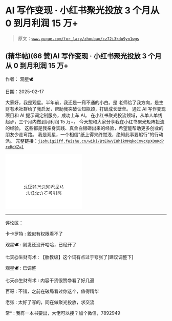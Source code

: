 # AI 写作变现 · 小红书聚光投放 3 个月从 0 到月利润 15 万+

> 原文：[`www.yuque.com/for_lazy/zhoubao/cz72i3kdu9yn1wgs`](https://www.yuque.com/for_lazy/zhoubao/cz72i3kdu9yn1wgs)

## (精华帖)(66 赞)AI 写作变现 · 小红书聚光投放 3 个月从 0 到月利润 15 万+

作者： 观星🕊

日期：2025-02-17

大家好，我是观星。半年前，我还是一窍不通的小白。是 老师给了我方向，是生财有术社群给了我启发，帮助我突破认知瓶颈，打破成长壁垒。
通过 AI 写作变现项目和 AI 提示词定制服务，成功上车 AI。 在小红书聚光投流领域，从单人单线起步，三个月内做到月利润 15 万+。
今天想和大家分享我在小红书聚光矩阵投流的经验。 这些都是我亲身实践、真金白银砸出来的经验，希望能帮助更多创业的朋友少走弯路。
我是观星，一个相信"纸上得来终觉浅，绝知此事要躬行"的行动派。
完整链接：[`j1ohuigiiff.feishu.cn/wiki/BtERwVI8hikMMqkoCmvcXpXOnKd?reRdXZ=1`](https://j1ohuigiiff.feishu.cn/wiki/BtERwVI8hikMMqkoCmvcXpXOnKd?reRdXZ=1)

![](img/249ac0982b86c19e3230ea0f93852e98.png "None")

* * *

评论区：

卡卡罗特 : 貌似有权限看不了

观星🕊 : 刚发还没开哈哈，已经开了

七天@生财有术 : 【胎教级】这个词有点过于夸张了[建议调整下]

观星🕊 : 已调整

七天@生财有术 : 内容干货很赞😎看了好几遍

百哥 : 不错，之前在破局看过你这个，值得精华

老张 : 太好了写的，同在做聚光投放，求交流

常* : 我有一本书要出，大佬可以接？加个微信，7892949